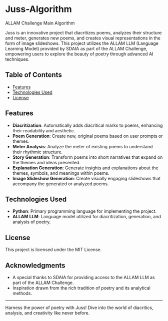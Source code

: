 # Juss-Algorithm
ALLAM Challenge Main Algorithm

Juss is an innovative project that diacritizes poems, analyzes their structure and meter, generates new poems, and creates visual representations in the form of image slideshows. This project utilizes the ALLAM LLM (Language Learning Model) provided by SDAIA as part of the ALLAM Challenge, empowering users to explore the beauty of poetry through advanced AI techniques.

## Table of Contents

- [Features](#features)
- [Technologies Used](#technologies-used)
- [License](#license)

## Features

- **Diacritization**: Automatically adds diacritical marks to poems, enhancing their readability and aesthetic.
- **Poem Generation**: Create new, original poems based on user prompts or themes.
- **Meter Analysis**: Analyze the meter of existing poems to understand their rhythmic structure.
- **Story Generation**: Transform poems into short narratives that expand on the themes and ideas presented.
- **Explanation Generation**: Generate insights and explanations about the themes, symbols, and meanings within poems.
- **Image Slideshow Generation**: Create visually engaging slideshows that accompany the generated or analyzed poems.

## Technologies Used

- **Python**: Primary programming language for implementing the project.
- **ALLAM LLM**: Language model utilized for diacritization, generation, and analysis of poetry.

## License

This project is licensed under the MIT License.

## Acknowledgments

- A special thanks to SDAIA for providing access to the ALLAM LLM as part of the ALLAM Challenge.
- Inspiration drawn from the rich tradition of poetry and its analytical methods.

---

Harness the power of poetry with Juss! Dive into the world of diacritics, analysis, and creativity like never before.
